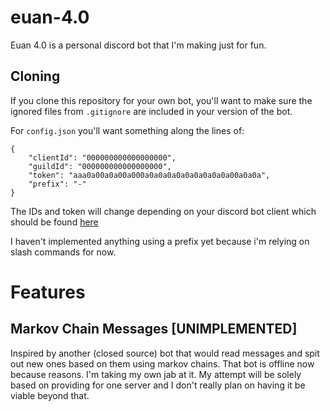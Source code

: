 # euan-4.0
Euan 4.0 is a personal discord bot that I'm making just for fun.

## Cloning
If you clone this repository for your own bot, you'll want to make sure the ignored files from `.gitignore` are included in your version of the bot. 

For `config.json` you'll want something along the lines of:
```
{
	"clientId": "000000000000000000",
	"guildId": "000000000000000000",
	"token": "aaa0a00a0a00a000a0a0a0a0a0a0a0a0a0a00a0a0a",
	"prefix": "-"
}
```

The IDs and token will change depending on your discord bot client which should be found [here](https://discord.com/developers/)

I haven't implemented anything using a prefix yet because i'm relying on slash commands for now.

# Features
## Markov Chain Messages [UNIMPLEMENTED]
Inspired by another (closed source) bot that would read messages and spit out new ones based on them using markov chains. That bot is offline now because reasons. I'm taking my own jab at it. My attempt will be solely based on providing for one server and I don't really plan on having it be viable beyond that.

